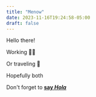 ```yaml
---
title: "Menow"
date: 2023-11-16T19:24:58-05:00
draft: false
---
```


Hello there!

Working 🧑‍💻

Or traveling 🛫

Hopefully both

Don't forget to [**say _Hola_**](https://sayho.la/to/rob)
